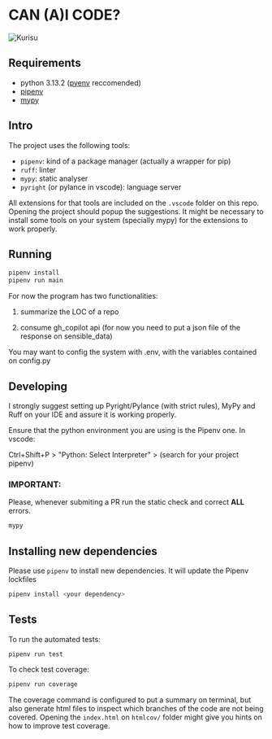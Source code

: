 # CAN (A)I CODE?
![Kurisu](https://i.pinimg.com/564x/85/63/a7/8563a71c903571dcf7f98ce36226e848.jpg)

## Requirements
- python 3.13.2 ([pyenv](https://github.com/pyenv/pyenv) reccomended)
- [pipenv](https://pipenv.pypa.io/en/latest/)
- [mypy](https://mypy.readthedocs.io/en/stable/getting_started.html)

## Intro

The project uses the following tools:
- `pipenv`: kind of a package manager (actually a wrapper for pip)
- `ruff`: linter
- `mypy`: static analyser
- `pyright` (or pylance in vscode): language server

All extensions for that tools are included on the `.vscode` folder on this repo. Opening the project should popup the suggestions. It might be necessary to install some tools on your system (specially mypy) for the extensions to work properly.

## Running


```bash
pipenv install
pipenv run main
```

For now the program has two functionalities:

1. summarize the LOC of a repo

2. consume gh_copilot api (for now you need to put a json file of the response on sensible_data)

You may want to config the system with .env, with the variables contained on config.py

## Developing

I strongly suggest setting up Pyright/Pylance (with strict rules), MyPy and Ruff on your IDE and assure it is working properly.

Ensure that the python environment you are using is the Pipenv one. In vscode:

Ctrl+Shift+P > "Python: Select Interpreter" > (search for your project pipenv)


### IMPORTANT:
Please, whenever submiting a PR run the static check and correct **ALL** errors.
```bash
mypy
```

## Installing new dependencies

Please use `pipenv` to install new dependencies. It will update the Pipenv lockfiles
```bash
pipenv install <your dependency>
```

## Tests

To run the automated tests:

```bash
pipenv run test
```

To check test coverage:

```bash
pipenv run coverage
```

The coverage command is configured to put a summary on terminal, but also generate html files to inspect which branches of the code are not being covered. Opening the `index.html` on `htmlcov/` folder might give you hints on how to improve test coverage. 